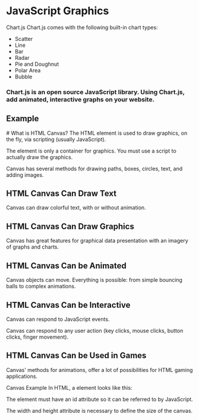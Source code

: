 # JavaScript Graphics
Chart.js
Chart.js comes with the following built-in chart types:

- Scatter
- Line
- Bar
- Radar
- Pie and Doughnut
- Polar Area
- Bubble
### Chart.js is an open source JavaScript library. Using Chart.js, add animated, interactive graphs on your website.
## Example
<!DOCTYPE html>
<html>
<head>
<script
<script src="https://cdn.jsdelivr.net/npm/chart.js@2.8.0"></script>
</script>
</head>
<body>
<canvas id="myChart" width="500" height="300"></canvas>
<script type="text/javascript">
   var ctx = document.getElementById("myChart");
   var myChart = new Chart(ctx, {
      type: 'bar',
         data: {
            labels: ["2005", "2007" , "2009" , "2012", "2014"],
            datasets: [
               { label: 'HouseHold income',
               data: [5000,8000,10000,1200,15000],
               backgroundColor :['rgba(255, 129, 102, 1)',
               'rgba(234, 162, 235, 1)',
               'rgba(255, 206, 36, 1)',
               'rgba(75, 192, 192, 1)',
               'rgba(153, 102, 255, 1)',
            ],
         }
      ]
   },
   options: {
      scales: {
         yAxes: [{
            ticks: {
               beginAtZero:true
            }
         }]
      }
   }
});
</script>
</body>
</html>
# What is HTML Canvas?
The HTML <canvas> element is used to draw graphics, on the fly, via scripting (usually JavaScript).

The <canvas> element is only a container for graphics. You must use a script to actually draw the graphics.

Canvas has several methods for drawing paths, boxes, circles, text, and adding images.
## HTML Canvas Can Draw Text
Canvas can draw colorful text, with or without animation.
  
## HTML Canvas Can Draw Graphics
Canvas has great features for graphical data presentation with an imagery of graphs and charts.
  
## HTML Canvas Can be Animated
Canvas objects can move. Everything is possible: from simple bouncing balls to complex animations.
  
## HTML Canvas Can be Interactive
Canvas can respond to JavaScript events.

Canvas can respond to any user action (key clicks, mouse clicks, button clicks, finger movement).
  
## HTML Canvas Can be Used in Games
Canvas' methods for animations, offer a lot of possibilities for HTML gaming applications.

Canvas Example
In HTML, a <canvas> element looks like this:

<canvas id="myCanvas" width="200" height="100"></canvas>
The <canvas> element must have an id attribute so it can be referred to by JavaScript.

The width and height attribute is necessary to define the size of the canvas.
